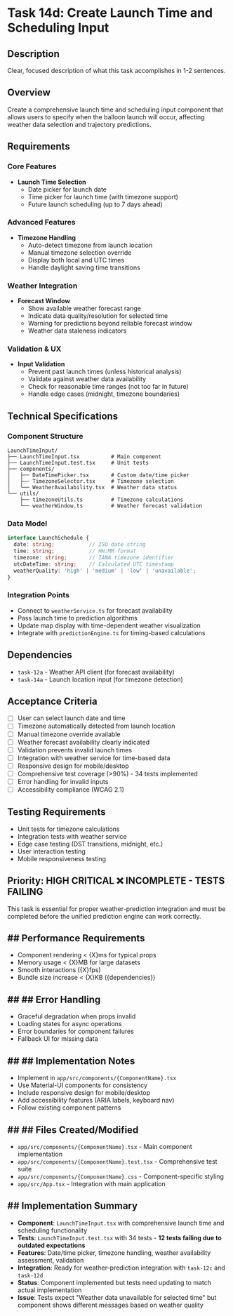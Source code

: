 # Task 14d: Create Launch Time and Scheduling Input

## Description

Clear, focused description of what this task accomplishes in 1-2 sentences.

## Overview
Create a comprehensive launch time and scheduling input component that allows users to specify when the balloon launch will occur, affecting weather data selection and trajectory predictions.

## Requirements

### Core Features
- **Launch Time Selection**
  - Date picker for launch date
  - Time picker for launch time (with timezone support)
  - Future launch scheduling (up to 7 days ahead)

### Advanced Features
- **Timezone Handling**
  - Auto-detect timezone from launch location
  - Manual timezone selection override
  - Display both local and UTC times
  - Handle daylight saving time transitions

### Weather Integration
- **Forecast Window**
  - Show available weather forecast range
  - Indicate data quality/resolution for selected time
  - Warning for predictions beyond reliable forecast window
  - Weather data staleness indicators

### Validation & UX
- **Input Validation**
  - Prevent past launch times (unless historical analysis)
  - Validate against weather data availability
  - Check for reasonable time ranges (not too far in future)
  - Handle edge cases (midnight, timezone boundaries)

## Technical Specifications

### Component Structure
```
LaunchTimeInput/
├── LaunchTimeInput.tsx          # Main component
├── LaunchTimeInput.test.tsx     # Unit tests
├── components/
│   ├── DateTimePicker.tsx       # Custom date/time picker
│   ├── TimezoneSelector.tsx     # Timezone selection
│   └── WeatherAvailability.tsx  # Weather data status
└── utils/
    ├── timezoneUtils.ts         # Timezone calculations
    └── weatherWindow.ts         # Weather forecast validation
```

### Data Model
```typescript
interface LaunchSchedule {
  date: string;           // ISO date string
  time: string;           // HH:MM format
  timezone: string;       // IANA timezone identifier
  utcDateTime: string;    // Calculated UTC timestamp
  weatherQuality: 'high' | 'medium' | 'low' | 'unavailable';
}
```

### Integration Points
- Connect to `weatherService.ts` for forecast availability
- Pass launch time to prediction algorithms
- Update map display with time-dependent weather visualization
- Integrate with `predictionEngine.ts` for timing-based calculations

## Dependencies
- `task-12a` - Weather API client (for forecast availability)
- `task-14a` - Launch location input (for timezone detection)

## Acceptance Criteria
- [ ] User can select launch date and time 
- [ ] Timezone automatically detected from launch location 
- [ ] Manual timezone override available 
- [ ] Weather forecast availability clearly indicated 
- [ ] Validation prevents invalid launch times 
- [ ] Integration with weather service for time-based data 
- [ ] Responsive design for mobile/desktop 
- [ ] Comprehensive test coverage (>90%)  - 34 tests implemented
- [ ] Error handling for invalid inputs 
- [ ] Accessibility compliance (WCAG 2.1) 

## Testing Requirements
- Unit tests for timezone calculations
- Integration tests with weather service
- Edge case testing (DST transitions, midnight, etc.)
- User interaction testing
- Mobile responsiveness testing

## Priority: **HIGH CRITICAL** ❌ **INCOMPLETE - TESTS FAILING**
This task is essential for proper weather-prediction integration and must be completed before the unified prediction engine can work correctly.

## ## Performance Requirements
- Component rendering < {X}ms for typical props
- Memory usage < {X}MB for large datasets
- Smooth interactions ({X}fps)
- Bundle size increase < {X}KB ({dependencies})

## ## ## Error Handling
- Graceful degradation when props invalid
- Loading states for async operations
- Error boundaries for component failures
- Fallback UI for missing data

## ## ## Implementation Notes
- Implement in `app/src/components/{ComponentName}.tsx`
- Use Material-UI components for consistency
- Include responsive design for mobile/desktop
- Add accessibility features (ARIA labels, keyboard nav)
- Follow existing component patterns

## ## ## Files Created/Modified
- `app/src/components/{ComponentName}.tsx` - Main component implementation
- `app/src/components/{ComponentName}.test.tsx` - Comprehensive test suite
- `app/src/components/{ComponentName}.css` - Component-specific styling
- `app/src/App.tsx` - Integration with main application

## ## Implementation Summary
- **Component**: `LaunchTimeInput.tsx` with comprehensive launch time and scheduling functionality
- **Tests**: `LaunchTimeInput.test.tsx` with 34 tests - **12 tests failing due to outdated expectations**
- **Features**: Date/time picker, timezone handling, weather availability assessment, validation
- **Integration**: Ready for weather-prediction integration with `task-12c` and `task-12d`
- **Status**: Component implemented but tests need updating to match actual implementation
- **Issue**: Tests expect "Weather data unavailable for selected time" but component shows different messages based on weather quality 